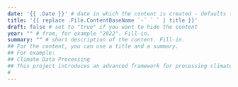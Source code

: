 ```yaml
---
date: '{{ .Date }}' # date in which the content is created - defaults to "today"
title: '{{ replace .File.ContentBaseName `-` ` ` | title }}'
draft: false # set to "true" if you want to hide the content 
year: "" # from, for example "2022". Fill-in.
summary: "" # short description of the content. Fill-in.
## For the content, you can use a title and a summary.
## For example:
## Climate Data Processing
## This project introduces an advanced framework for processing climate data, enabling researchers to better understand global warming trends.
# 
---
```

